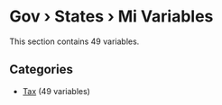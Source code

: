 # Gov › States › Mi Variables

This section contains 49 variables.

## Categories

- [Tax](tax/index.md) (49 variables)
